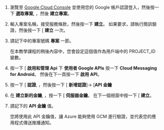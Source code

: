 1. 瀏覽至 [Google Cloud Console](https://console.developers.google.com/project) 並使用您的 Google 帳戶認證登入，然後按一下 **選取專案**, ，然後 **建立專案**。

2. 輸入專案名稱，接受服務條款，然後按一下 **建立**。 如果要求，請執行簡訊驗證，然後按一下 [ **建立** 一次。

3. 請記下中的專案號碼 **專案** 一節。 

    在本教學課程的稍後內容中，您會設定這個值作為用戶端中的 PROJECT_ID 變數。

4. 按一下 [ **啟用和管理 Api** 下 **使用者 Google APIs** 按一下 **Cloud Messaging for Android**。 然後在下一頁按一下 **啟用 API**。 

5. 按一下 [ **認證**, ，然後按一下 [ **新增認證**]-> [**API 金鑰** 

6. 在 **建立新的金鑰**, ，按一下 [ **伺服器金鑰**。 在下一個視窗中按一下 [ **建立**。

7. 請記下的 **API 金鑰** 值。

    您將使用此 API 金鑰值，讓 Azure 能夠使用 GCM 進行驗證，並代表您的應用程式傳送推播通知。



